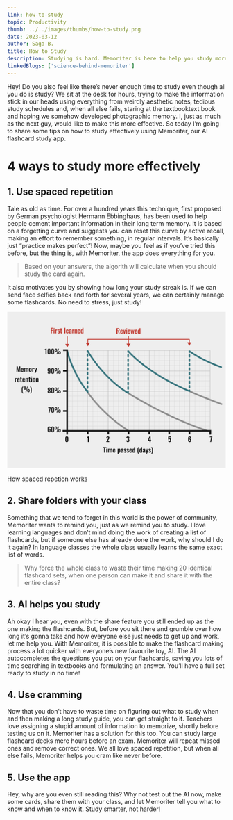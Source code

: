```yaml
---
link: how-to-study
topic: Productivity
thumb: ../../images/thumbs/how-to-study.png
date: 2023-03-12
author: Saga B.
title: How to Study
description: Studying is hard. Memoriter is here to help you study more effectively. Here are some tips on how to study more effectively using Memoriter.
linkedBlogs: ['science-behind-memoriter']
---
```


Hey! Do you also feel like there’s never enough time to study even though all you do is study? We sit at the desk for hours, trying to make the information stick in our heads using everything from weirdly aesthetic notes, tedious study schedules and, when all else fails, staring at the textbooktext book and hoping we somehow developed photographic memory. I, just as much as the next guy, would like to make this more effective. So today I’m going to share some tips on how to study effectively using Memoriter, our AI flashcard study app.

# 4 ways to study more effectively

## 1. Use spaced repetition

Tale as old as time. For over a hundred years this technique, first proposed by German psychologist Hermann Ebbinghaus, has been used to help people cement important information in their long term memory. It is based on a forgetting curve and suggests you can reset this curve by active recall, making an effort to remember something, in regular intervals. It’s basically just “practice makes perfect”!
Now, maybe you feel as if you’ve tried this before, but the thing is, with Memoriter, the app does everything for you.

<blockquote class='callout' icon='💡'>
Based on your answers, the algorith will calculate when you should study the card again.
</blockquote> 
It also motivates you by showing how long your study streak is. If we can send face selfies back and forth for several years, we can certainly manage some flashcards. No need to stress, just study!

![placeholder](../../images/blog/spaced-repetition.png)

<figcaption>How spaced repetion works</figcaption>

## 2. Share folders with your class

Something that we tend to forget in this world is the power of community, Memoriter wants to remind you, just as we remind you to study. I love learning languages and don’t mind doing the work of creating a list of flashcards, but if someone else has already done the work, why should I do it again? In language classes the whole class usually learns the same exact list of words.

<blockquote class='callout' icon='♻️'>
Why force the whole class to waste their time making 20 identical flashcard sets, when one person can make it and share it with the entire class?
</blockquote>

## 3. AI helps you study

Ah okay I hear you, even with the share feature you still ended up as the one making the flashcards. But, before you sit there and grumble over how long it’s gonna take and how everyone else just needs to get up and work, let me help you. With Memoriter, it is possible to make the flashcard making process a lot quicker with everyone’s new favourite toy, AI. The AI autocompletes the questions you put on your flashcards, saving you lots of time searching in textbooks and formulating an answer. You’ll have a full set ready to study in no time!

## 4. Use cramming

Now that you don’t have to waste time on figuring out what to study when and then making a long study guide, you can get straight to it. Teachers love assigning a stupid amount of information to memorize, shortly before testing us on it. Memoriter has a solution for this too. You can study large flashcard decks mere hours before an exam. Memoriter will repeat missed ones and remove correct ones. We all love spaced repetition, but when all else fails, Memoriter helps you cram like never before.

## 5. Use the app

Hey, why are you even still reading this? Why not test out the AI now, make some cards, share them with your class, and let Memoriter tell you what to know and when to know it. Study smarter, not harder!
